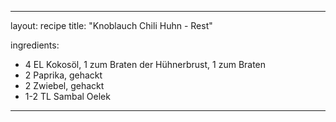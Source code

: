 ---

layout: recipe
title:  "Knoblauch Chili Huhn - Rest"

ingredients:
- 4 EL Kokosöl, 1 zum Braten der Hühnerbrust, 1 zum Braten
- 2 Paprika, gehackt
- 2 Zwiebel, gehackt
- 1-2 TL Sambal Oelek

---